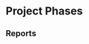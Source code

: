 # Project Phases

## Reports

<!-- Example entries:
- filename.md - Brief description - Date - Status
-->